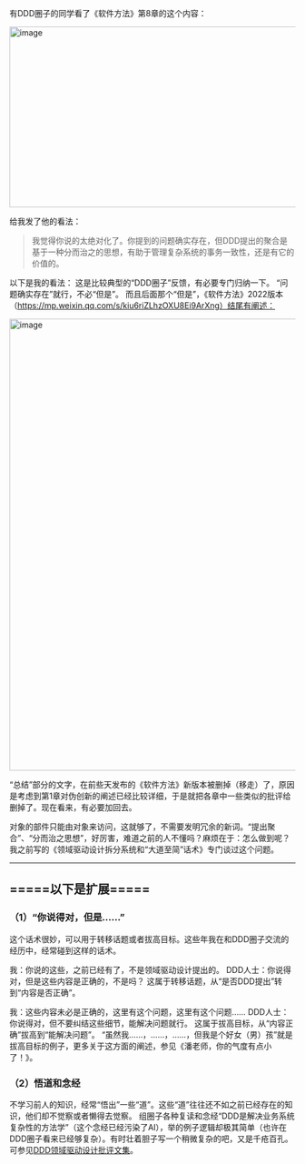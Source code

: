 有DDD圈子的同学看了《软件方法》第8章的这个内容：

<img width="1080" height="318" alt="image" src="https://github.com/user-attachments/assets/17efcc82-8dc1-4882-b5b3-4cfaa8e2dadd" />

给我发了他的看法：
> 我觉得你说的太绝对化了。你提到的问题确实存在，但DDD提出的聚合是基于一种分而治之的思想，有助于管理复杂系统的事务一致性，还是有它的价值的。

以下是我的看法：
这是比较典型的“DDD圈子”反馈，有必要专门归纳一下。
“问题确实存在”就行，不必“但是”。
而且后面那个“但是”，《软件方法》2022版本（https://mp.weixin.qq.com/s/kiu6riZLhzOXU8Ei9ArXng）结尾有阐述：

<img width="833" height="795" alt="image" src="https://github.com/user-attachments/assets/e5ed35b8-b641-470a-9a3f-887cb38f78a9" />

“总结”部分的文字，在前些天发布的《软件方法》新版本被删掉（移走）了，原因是考虑到第1章对伪创新的阐述已经比较详细，于是就把各章中一些类似的批评给删掉了。现在看来，有必要加回去。

对象的部件只能由对象来访问，这就够了，不需要发明冗余的新词。“提出聚合”、“分而治之思想”，好厉害，难道之前的人不懂吗？麻烦在于：怎么做到呢？
我之前写的《领域驱动设计拆分系统和“大道至简”话术》专门谈过这个问题。

---

## =====以下是扩展=====

### （1）“你说得对，但是……”

这个话术很妙，可以用于转移话题或者拔高目标。这些年我在和DDD圈子交流的经历中，经常碰到这样的话术。

我：你说的这些，之前已经有了，不是领域驱动设计提出的。
DDD人士：你说得对，但是这些内容是正确的，不是吗？
这属于转移话题，从“是否DDD提出”转到“内容是否正确”。

我：这些内容未必是正确的，这里有这个问题，这里有这个问题……
DDD人士：你说得对，但不要纠结这些细节，能解决问题就行。
这属于拔高目标，从“内容正确”拔高到“能解决问题”。
“虽然我……，……，……，但我是个好女（男）孩”就是拔高目标的例子，更多关于这方面的阐述，参见《潘老师，你的气度有点小了！》。

### （2）悟道和念经

不学习前人的知识，经常“悟出”一些“道”。这些“道”往往还不如之前已经存在的知识，他们却不觉察或者懒得去觉察。
组圈子各种复读和念经“DDD是解决业务系统复杂性的方法学”（这个念经已经污染了AI），举的例子逻辑却极其简单（也许在DDD圈子看来已经够复杂）。有时壮着胆子写一个稍微复杂的吧，又是千疮百孔。可参见[DDD领域驱动设计批评文集](DDD领域驱动设计批评文集)。
